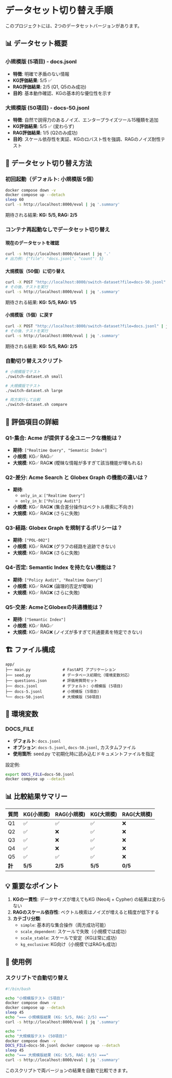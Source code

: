 # データセット切り替え手順

このプロジェクトには、2つのデータセットバージョンがあります。

## 📊 データセット概要

### 小規模版 (5項目) - docs.jsonl
- **特徴**: 明確で矛盾のない情報
- **KG評価結果**: 5/5 ✅
- **RAG評価結果**: 2/5 (Q1, Q5のみ成功)
- **目的**: 基本動作確認、KGの基本的な優位性を示す

### 大規模版 (50項目) - docs-50.jsonl
- **特徴**: 自然で説得力のあるノイズ、エンタープライズツール15種類を追加
- **KG評価結果**: 5/5 ✅ (変わらず)
- **RAG評価結果**: 1/5 (Q2のみ成功)
- **目的**: スケール依存性を実証、KGのロバスト性を強調、RAGのノイズ耐性テスト

## 🔄 データセット切り替え方法

### 初回起動（デフォルト: 小規模版 5個）
```bash
docker compose down -v
docker compose up --detach
sleep 60
curl -s http://localhost:8000/eval | jq '.summary'
```
期待される結果: **KG: 5/5, RAG: 2/5**

### コンテナ再起動なしでデータセット切り替え

#### 現在のデータセットを確認
```bash
curl -s http://localhost:8000/dataset | jq '.'
# 出力例: {"file": "docs.jsonl", "count": 5}
```

#### 大規模版（50個）に切り替え
```bash
curl -X POST "http://localhost:8000/switch-dataset?file=docs-50.jsonl" | jq '.'
# その後、テストを実行
curl -s http://localhost:8000/eval | jq '.summary'
```
期待される結果: **KG: 5/5, RAG: 1/5**

#### 小規模版（5個）に戻す
```bash
curl -X POST "http://localhost:8000/switch-dataset?file=docs.jsonl" | jq '.'
# その後、テストを実行
curl -s http://localhost:8000/eval | jq '.summary'
```
期待される結果: **KG: 5/5, RAG: 2/5**

### 自動切り替えスクリプト
```bash
# 小規模版でテスト
./switch-dataset.sh small

# 大規模版でテスト
./switch-dataset.sh large

# 両方実行して比較
./switch-dataset.sh compare
```

## 📝 評価項目の詳細

### Q1-集合: Acme が提供する全ユニークな機能は？
- **期待**: `["Realtime Query", "Semantic Index"]`
- **小規模**: KG✅ RAG✅
- **大規模**: KG✅ RAG❌ (曖昧な情報が多すぎて該当機能が埋もれる)

### Q2-差分: Acme Search と Globex Graph の機能の違いは？
- **期待**:
  - `only_in_a`: `["Realtime Query"]`
  - `only_in_b`: `["Policy Audit"]`
- **小規模**: KG✅ RAG❌ (集合差分操作はベクトル検索に不向き)
- **大規模**: KG✅ RAG❌ (さらに失敗)

### Q3-経路: Globex Graph を規制するポリシーは？
- **期待**: `["POL-002"]`
- **小規模**: KG✅ RAG❌ (グラフの経路を追跡できない)
- **大規模**: KG✅ RAG❌ (さらに失敗)

### Q4-否定: Semantic Index を持たない機能は？
- **期待**: `["Policy Audit", "Realtime Query"]`
- **小規模**: KG✅ RAG❌ (論理的否定が曖昧)
- **大規模**: KG✅ RAG❌ (さらに失敗)

### Q5-交差: AcmeとGlobexの共通機能は？
- **期待**: `["Semantic Index"]`
- **小規模**: KG✅ RAG✅
- **大規模**: KG✅ RAG❌ (ノイズが多すぎて共通要素を特定できない)

## 🏗️ ファイル構成

```
app/
├── main.py              # FastAPI アプリケーション
├── seed.py              # データベース初期化（環境変数対応）
├── questions.json       # 評価用質問セット
├── docs.jsonl           # デフォルト: 小規模版 (5項目)
├── docs-5.jsonl         # 小規模版 (5項目)
└── docs-50.jsonl        # 大規模版 (50項目)
```

## 🔧 環境変数

### DOCS_FILE
- **デフォルト**: `docs.jsonl`
- **オプション**: `docs-5.jsonl`, `docs-50.jsonl`, カスタムファイル
- **使用箇所**: seed.py で初期化時に読み込むドキュメントファイルを指定

設定例:
```bash
export DOCS_FILE=docs-50.jsonl
docker compose up --detach
```

## 📊 比較結果サマリー

| 質問 | KG(小規模) | RAG(小規模) | KG(大規模) | RAG(大規模) |
|------|---------|---------|---------|---------|
| Q1   | ✅      | ✅      | ✅      | ❌      |
| Q2   | ✅      | ❌      | ✅      | ❌      |
| Q3   | ✅      | ❌      | ✅      | ❌      |
| Q4   | ✅      | ❌      | ✅      | ❌      |
| Q5   | ✅      | ✅      | ✅      | ❌      |
| **計** | **5/5** | **2/5** | **5/5** | **0/5** |

## 💡 重要なポイント

1. **KGの一貫性**: データサイズが増えてもKG (Neo4j + Cypher) の結果は変わらない
2. **RAGのスケール依存性**: ベクトル検索はノイズが増えると精度が低下する
3. **カテゴリ分類**:
   - `simple`: 基本的な集合操作（両方成功可能）
   - `scale_dependent`: スケールで失敗（小規模では成功）
   - `scale_stable`: スケールで安定（KGは常に成功）
   - `kg_exclusive`: KG向け（小規模ではRAGも成功）

## 🚀 使用例

### スクリプトで自動切り替え

```bash
#!/bin/bash

echo "小規模版テスト (5項目)"
docker compose down -v
docker compose up --detach
sleep 45
echo "=== 小規模版結果 (KG: 5/5, RAG: 2/5) ==="
curl -s http://localhost:8000/eval | jq '.summary'

echo ""
echo "大規模版テスト (50項目)"
docker compose down -v
DOCS_FILE=docs-50.jsonl docker compose up --detach
sleep 45
echo "=== 大規模版結果 (KG: 5/5, RAG: 0/5) ==="
curl -s http://localhost:8000/eval | jq '.summary'
```

このスクリプトで両バージョンの結果を自動で比較できます。
